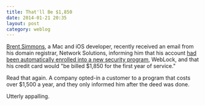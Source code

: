 ```yaml
---
title: That'll Be $1,850
date: 2014-01-21 20:35
layout: post
category: weblog
---
```

[Brent Simmons](http://inessential.com), a Mac and iOS developer, recently received an email from his domain registrar, Network Solutions, informing him that his account [had been automatically enrolled into a new security program](http://inessential.com/2014/01/21/network_solutions_auto-enroll_1_850), WebLock, and that his credit card would "be billed $1,850 for the first year of service." 

Read that again. A company opted-in a customer to a program that costs over $1,500 a year, and they only informed him after the deed was done. 

Utterly appalling. 
